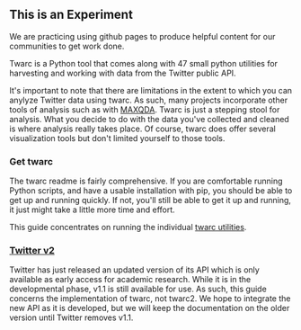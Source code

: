 ## This is an Experiment

We are practicing using github pages to produce helpful content for our communities to get work done.

Twarc is a Python tool that comes along with 47 small python utilities for harvesting and working with data from the Twitter public API.

It's important to note that there are limitations in the extent to which you can anylyze Twitter data using twarc. As such, many projects incorporate other tools of analysis such as with [MAXQDA](https://www.maxqda.com/blogpost/how-to-analyze-twitter-data). Twarc is just a stepping stool for analysis. What you decide to do with the data you've collected and cleaned is where analysis really takes place. Of course, twarc does offer several visualization tools but don't limited yourself to those tools. 

### Get twarc

The twarc readme is fairly comprehensive.  If you are comfortable running Python scripts, and have a usable installation with pip, you should be able to get up and running quickly. If not, you'll still be able to get it up and running, it just might take a little more time and effort. 

This guide concentrates on running the individual [twarc utilities](utilities.md).

### [Twitter v2](https://ucsb-collaboratory.github.io/twitter/v2.html)

Twitter has just released an updated version of its API which is only available as early access for academic research. While it is in the developmental phase, v1.1 is still available for use. As such, this guide concerns the implementation of twarc, not twarc2. We hope to integrate the new API as it is developed, but we will keep the documentation on the older version until Twitter removes v1.1. 
